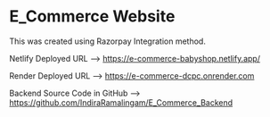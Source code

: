 # E_Commerce Website

This was created using Razorpay Integration method.

Netlify Deployed URL --> https://e-commerce-babyshop.netlify.app/

Render Deployed URL --> https://e-commerce-dcpc.onrender.com

Backend Source Code in GitHub --> https://github.com/IndiraRamalingam/E_Commerce_Backend
